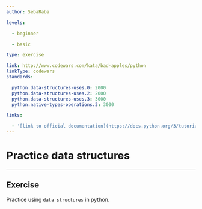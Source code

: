 ```yaml
---
author: SebaRaba

levels:

  - beginner

  - basic

type: exercise

link: http://www.codewars.com/kata/bad-apples/python
linkType: codewars
standards:

  python.data-structures-uses.0: 2000
  python.data-structures-uses.2: 2000
  python.data-structures-uses.3: 3000
  python.native-types-operations.3: 3000

links:

  - '[link to official documentation](https://docs.python.org/3/tutorial/datastructures.html){website}'
---
```


# Practice data structures

---
## Exercise

Practice using `data structures` in python.
